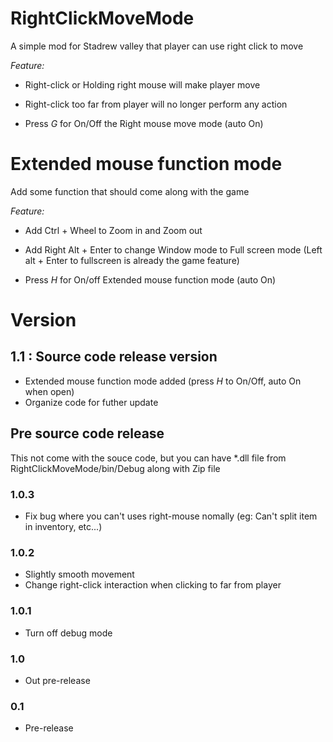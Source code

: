 # RightClickMoveMode
  A simple mod for Stadrew valley that player can use right click to move
  
*Feature:*
- Right-click or Holding right mouse  will make player move 
- Right-click too far from player will no longer perform any action 

- Press *G* for On/Off the Right mouse move mode (auto On)
  
# Extended mouse function mode
  Add some function that should come along with the game  
  
*Feature:*
- Add Ctrl + Wheel to Zoom in and Zoom out 
- Add Right Alt + Enter to change Window mode to Full screen mode (Left alt + Enter to fullscreen is already the game feature) 

- Press *H* for On/off Extended mouse function mode (auto On)
  
  
# Version
## 1.1 : Source code release version
-  Extended mouse function mode added (press *H* to On/Off, auto On when open)
-  Organize code for futher update

## Pre source code release
   This not come with the souce code, but you can have \*.dll file from RightClickMoveMode/bin/Debug along with Zip file

### 1.0.3
- Fix bug where you can't uses right-mouse nomally (eg: Can't split item in inventory, etc...) 

### 1.0.2
- Slightly smooth movement
- Change right-click interaction when clicking to far from player

### 1.0.1
- Turn off debug mode

### 1.0
- Out pre-release

### 0.1
- Pre-release

